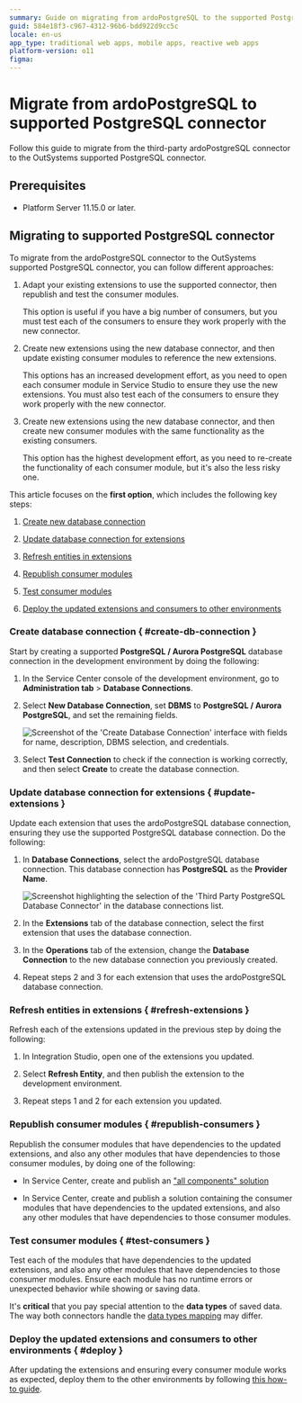 ```yaml
---
summary: Guide on migrating from ardoPostgreSQL to the supported PostgreSQL connector in OutSystems 11 (O11).
guid: 584e18f3-c967-4312-96b6-bdd922d9cc5c
locale: en-us
app_type: traditional web apps, mobile apps, reactive web apps
platform-version: o11
figma:
---
```


# Migrate from ardoPostgreSQL to supported PostgreSQL connector

Follow this guide to migrate from the third-party ardoPostgreSQL connector to the OutSystems supported PostgreSQL connector.

## Prerequisites

* Platform Server 11.15.0 or later.

## Migrating to supported PostgreSQL connector

To migrate from the ardoPostgreSQL connector to the OutSystems supported PostgreSQL connector, you can follow different approaches:

1. Adapt your existing extensions to use the supported connector, then republish and test the consumer modules.

    This option is useful if you have a big number of consumers, but you must test each of the consumers to ensure they work properly with the new connector.

1. Create new extensions using the new database connector, and then update existing consumer modules to reference the new extensions.
    
    This options has an increased development effort, as you need to open each consumer module in Service Studio to ensure they use the new extensions. You must also test each of the consumers to ensure they work properly with the new connector.

1. Create new extensions using the new database connector, and then create new consumer modules with the same functionality as the existing consumers.

    This option has the highest development effort, as you need to re-create the functionality of each consumer module, but it's also the less risky one.

This article focuses on the **first option**, which includes the following key steps:

1. [Create new database connection](#create-db-connection)

1. [Update database connection for extensions](#update-extensions)

1. [Refresh entities in extensions](#refresh-extensions)

1. [Republish consumer modules](#republish-consumers)

1. [Test consumer modules](#test-consumers)

1. [Deploy the updated extensions and consumers to other environments](#deploy)

### Create database connection { #create-db-connection }

Start by creating a supported **PostgreSQL / Aurora PostgreSQL** database connection in the development environment by doing the following:

1. In the Service Center console of the development environment, go to **Administration tab** > **Database Connections**.

1. Select **New Database Connection**, set **DBMS** to **PostgreSQL / Aurora PostgreSQL**, and set the remaining fields.

    ![Screenshot of the 'Create Database Connection' interface with fields for name, description, DBMS selection, and credentials.](images/create-db-connection-ss.png "Create Database Connection Screen")

1. Select **Test Connection** to check if the connection is working correctly, and then select **Create** to create the database connection.

### Update database connection for extensions { #update-extensions }

Update each extension that uses the ardoPostgreSQL database connection, ensuring they use the supported PostgreSQL database connection. Do the following:

1. In **Database Connections**, select the ardoPostgreSQL database connection. This database connection has **PostgreSQL** as the **Provider Name**.

    ![Screenshot highlighting the selection of the 'Third Party PostgreSQL Database Connector' in the database connections list.](images/select-ardopostgresql-db-connection-ss.png "Select ardoPostgreSQL Database Connection")

1. In the **Extensions** tab of the database connection, select the first extension that uses the database connection.

1. In the **Operations** tab of the extension, change the **Database Connection** to the new database connection you previously created.

1. Repeat steps 2 and 3 for each extension that uses the ardoPostgreSQL database connection.

### Refresh entities in extensions { #refresh-extensions }

Refresh each of the extensions updated in the previous step by doing the following:

1. In Integration Studio, open one of the extensions you updated.

1. Select **Refresh Entity**, and then publish the extension to the development environment.

1. Repeat steps 1 and 2 for each extension you updated.

### Republish consumer modules { #republish-consumers }

Republish the consumer modules that have dependencies to the updated extensions, and also any other modules that have dependencies to those consumer modules, by doing one of the following:

* In Service Center, create and publish an ["all components" solution](https://success.outsystems.com/Support/Enterprise_Customers/Maintenance_and_Operations/Creating_and_using_an_%22All_Components%22_solution)

* In Service Center, create and publish a solution containing the consumer modules that have dependencies to the updated extensions, and also any other modules that have dependencies to those consumer modules.

### Test consumer modules { #test-consumers }

Test each of the modules that have dependencies to the updated extensions, and also any other modules that have dependencies to those consumer modules. Ensure each module has no runtime errors or unexpected behavior while showing or saving data.

It's **critical** that you pay special attention to the **data types** of saved data. The way both connectors handle the [data types mapping](https://success.outsystems.com/Documentation/11_x_platform/Reference/OutSystems_Language/Extensibility_and_Integration/Mapping_External_DB_Data_Types_to_OutSystems_Data_Types) may differ.

### Deploy the updated extensions and consumers to other environments { #deploy }

After updating the extensions and ensuring every consumer module works as expected, deploy them to the other environments by following [this how-to guide](https://success.outsystems.com/Documentation/11_x_platform/Managing_the_Applications_Lifecycle/Deploy_Applications/Deploy_an_Integration_With_an_External_Database).
